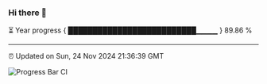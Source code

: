### Hi there 👋

⏳ Year progress { ██████████████████████████▁▁▁▁ } 89.86 %

---

⏰ Updated on Sun, 24 Nov 2024 21:36:39 GMT

![Progress Bar CI](https://github.com/IshwaranRudhara/GIT-ACTION/workflows/Progress%20Bar%20CI/badge.svg)
